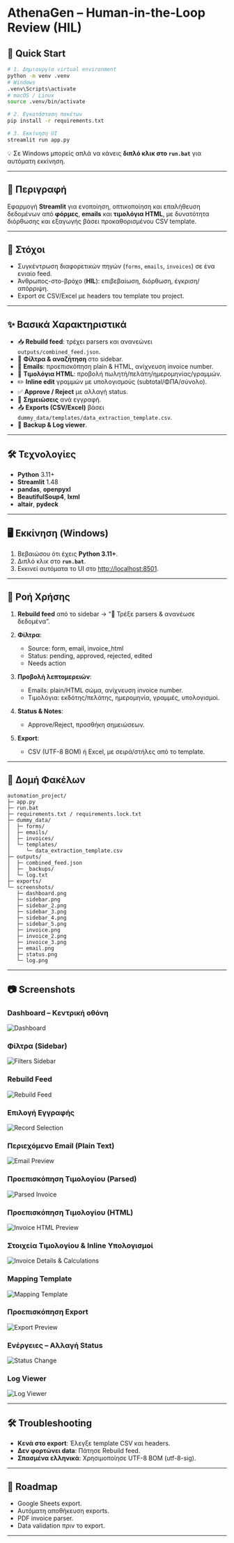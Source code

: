 # AthenaGen – Human-in-the-Loop Review (HIL)

## 🚀 Quick Start

```bash
# 1. Δημιουργία virtual environment
python -m venv .venv
# Windows
.venv\Scripts\activate
# macOS / Linux
source .venv/bin/activate

# 2. Εγκατάσταση πακέτων
pip install -r requirements.txt

# 3. Εκκίνηση UI
streamlit run app.py
```

💡 Σε Windows μπορείς απλά να κάνεις **διπλό κλικ στο `run.bat`** για αυτόματη εκκίνηση.

---

## 📄 Περιγραφή

Εφαρμογή **Streamlit** για ενοποίηση, οπτικοποίηση και επαλήθευση δεδομένων από **φόρμες**, **emails** και **τιμολόγια HTML**, με δυνατότητα διόρθωσης και εξαγωγής βάσει προκαθορισμένου CSV template.

---

## 🎯 Στόχοι

* Συγκέντρωση διαφορετικών πηγών (`forms`, `emails`, `invoices`) σε ένα ενιαίο feed.
* Άνθρωπος-στο-βρόχο (**HIL**): επιβεβαίωση, διόρθωση, έγκριση/απόρριψη.
* Export σε CSV/Excel με headers του template του project.

---

## ✨ Βασικά Χαρακτηριστικά

* 📥 **Rebuild feed**: τρέχει parsers και ανανεώνει `outputs/combined_feed.json`.
* 🔎 **Φίλτρα & αναζήτηση** στο sidebar.
* 📨 **Emails**: προεπισκόπηση plain & HTML, ανίχνευση invoice number.
* 🧾 **Τιμολόγια HTML**: προβολή πωλητή/πελάτη/ημερομηνίας/γραμμών.
* ✏️ **Inline edit** γραμμών με υπολογισμούς (subtotal/ΦΠΑ/σύνολο).
* ✅ **Approve / Reject** με αλλαγή status.
* 📝 **Σημειώσεις** ανά εγγραφή.
* 📤 **Exports (CSV/Excel)** βάσει `dummy_data/templates/data_extraction_template.csv`.
* 🧰 **Backup & Log viewer**.

---

## 🛠 Τεχνολογίες

* **Python** 3.11+
* **Streamlit** 1.48
* **pandas**, **openpyxl**
* **BeautifulSoup4**, **lxml**
* **altair**, **pydeck**

---

## 🖥 Εκκίνηση (Windows)

1. Βεβαιώσου ότι έχεις **Python 3.11+**.
2. Διπλό κλικ στο **`run.bat`**.
3. Εκκινεί αυτόματα το UI στο [http://localhost:8501](http://localhost:8501).

---

## 🔄 Ροή Χρήσης

1. **Rebuild feed** από το sidebar → “🔄 Τρέξε parsers & ανανέωσε δεδομένα”.
2. **Φίλτρα**:

   * Source: form, email, invoice\_html
   * Status: pending, approved, rejected, edited
   * Needs action
3. **Προβολή λεπτομερειών**:

   * Emails: plain/HTML σώμα, ανίχνευση invoice number.
   * Τιμολόγια: εκδότης/πελάτης, ημερομηνία, γραμμές, υπολογισμοί.
4. **Status & Notes**:

   * Approve/Reject, προσθήκη σημειώσεων.
5. **Export**:

   * CSV (UTF-8 BOM) ή Excel, με σειρά/στήλες από το template.

---

## 📂 Δομή Φακέλων

```
automation_project/
├─ app.py
├─ run.bat
├─ requirements.txt / requirements.lock.txt
├─ dummy_data/
│  ├─ forms/
│  ├─ emails/
│  ├─ invoices/
│  └─ templates/
│     └─ data_extraction_template.csv
├─ outputs/
│  ├─ combined_feed.json
│  ├─ _backups/
│  └─ log.txt
├─ exports/
└─ screenshots/
   ├─ dashboard.png
   ├─ sidebar.png
   ├─ sidebar_2.png
   ├─ sidebar_3.png
   ├─ sidebar_4.png
   ├─ sidebar_5.png
   ├─ invoice.png
   ├─ invoice_2.png
   ├─ invoice_3.png
   ├─ email.png
   ├─ status.png
   └─ log.png
```

---

## 📷 Screenshots

### Dashboard – Κεντρική οθόνη

![Dashboard](screenshots/dashboard.png)

### Φίλτρα (Sidebar)

![Filters Sidebar](screenshots/sidebar.png)

### Rebuild Feed

![Rebuild Feed](screenshots/sidebar_4.png)

### Επιλογή Εγγραφής

![Record Selection](screenshots/sidebar_5.png)

### Περιεχόμενο Email (Plain Text)

![Email Preview](screenshots/email.png)

### Προεπισκόπηση Τιμολογίου (Parsed)

![Parsed Invoice](screenshots/invoice.png)

### Προεπισκόπηση Τιμολογίου (HTML)

![Invoice HTML Preview](screenshots/invoice_2.png)

### Στοιχεία Τιμολογίου & Inline Υπολογισμοί

![Invoice Details & Calculations](screenshots/invoice_3.png)

### Mapping Template

![Mapping Template](screenshots/sidebar_3.png)

### Προεπισκόπηση Export

![Export Preview](screenshots/sidebar_2.png)

### Ενέργειες – Αλλαγή Status

![Status Change](screenshots/status.png)

### Log Viewer

![Log Viewer](screenshots/log.png)

---

## 🛠 Troubleshooting

* **Κενά στο export**: Έλεγξε template CSV και headers.
* **Δεν φορτώνει data**: Πάτησε Rebuild feed.
* **Σπασμένα ελληνικά**: Χρησιμοποίησε UTF-8 BOM (utf-8-sig).

---

## 📌 Roadmap

* Google Sheets export.
* Αυτόματη αποθήκευση exports.
* PDF invoice parser.
* Data validation πριν το export.

---


